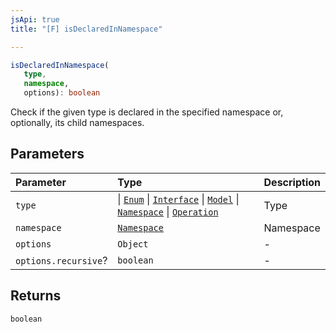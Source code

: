 ```yaml
---
jsApi: true
title: "[F] isDeclaredInNamespace"

---
```

```ts
isDeclaredInNamespace(
   type, 
   namespace, 
   options): boolean
```

Check if the given type is declared in the specified namespace or, optionally, its child namespaces.

## Parameters

| Parameter | Type | Description |
| :------ | :------ | :------ |
| `type` |  \| [`Enum`](../interfaces/Enum.md) \| [`Interface`](../interfaces/Interface.md) \| [`Model`](../interfaces/Model.md) \| [`Namespace`](../interfaces/Namespace.md) \| [`Operation`](../interfaces/Operation.md) | Type |
| `namespace` | [`Namespace`](../interfaces/Namespace.md) | Namespace |
| `options` | `Object` | - |
| `options.recursive`? | `boolean` | - |

## Returns

`boolean`
